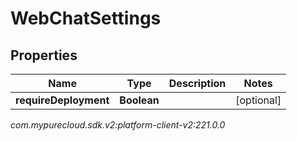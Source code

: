 # WebChatSettings


## Properties

| Name | Type | Description | Notes |
| ------------ | ------------- | ------------- | ------------- |
| **requireDeployment** | **Boolean** |  |  [optional] |




_com.mypurecloud.sdk.v2:platform-client-v2:221.0.0_
